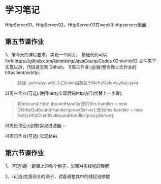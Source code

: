 # 学习笔记

HttpServer01，HttpServer02，HttpServer03在week3.httpservers里面

## 第五节课作业

1、按今天的课程要求，实现一个网关，
基础代码可以 fork:https://github.com/kimmking/JavaCourseCodes 02nio/nio02 文件夹下
实现以后，代码提交到 Github。 
1)周三作业:(必做)整合你上次作业的httpclient/okhttp; 

> 路径: gateway-w3/
> 入口main函数位于NettyGatewayApp.java


2)周三作业(可选):使用netty实现后端http访问(代替上一步骤); 

> 将inbound.HttpInboundHandler里的this.handler = new OkhttpOutboundHandler(proxyServer);改为this.handler = new NettyHttpClientOutboundHandler(proxyServer);

3)周日作业:(必做)实现过滤器 ~


4)周日作业(可选):实现路由


## 第六节课作业

1、(可选)跑一跑课上的各个例子，加深对多线程的理解 

2、(可选)完善网关的例子，试着调整其中的线程池参数